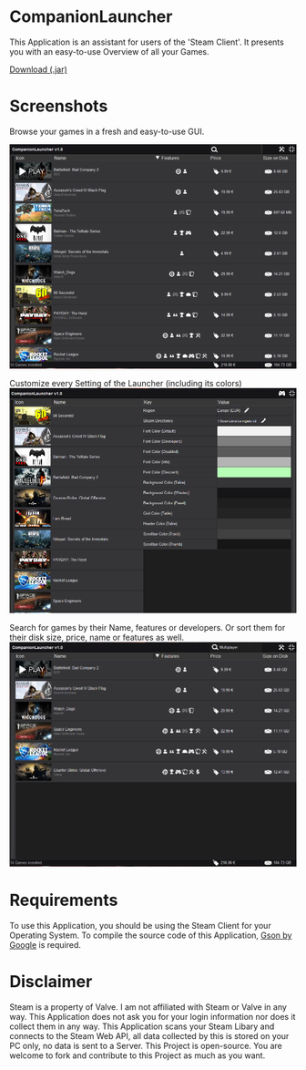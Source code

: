 # CompanionLauncher

This Application is an assistant for users of the 'Steam Client'. It presents you with an easy-to-use Overview of all your Games.

[Download (.jar)](https://github.com/TheBusyBiscuit/CompanionLauncher/releases)

# Screenshots

Browse your games in a fresh and easy-to-use GUI.

![Games Library](https://raw.githubusercontent.com/TheBusyBiscuit/CompanionLauncher/Java/images/Library.png)

Customize every Setting of the Launcher (including its colors)
![Settings Screen](https://raw.githubusercontent.com/TheBusyBiscuit/CompanionLauncher/Java/images/Settings.png)

Search for games by their Name, features or developers.
Or sort them for their disk size, price, name or features as well.
![Search](https://raw.githubusercontent.com/TheBusyBiscuit/CompanionLauncher/Java/images/Search.png)

# Requirements

To use this Application, you should be using the Steam Client for your Operating System.
To compile the source code of this Application, [Gson by Google](https://github.com/google/gson) is required.

# Disclaimer

Steam is a property of Valve.
I am not affiliated with Steam or Valve in any way.
This Application does not ask you for your login information nor does it collect them in any way.
This Application scans your Steam Libary and connects to the Steam Web API, all data collected
by this is stored on your PC only, no data is sent to a Server.
This Project is open-source.
You are welcome to fork and contribute to this Project as much as you want.
